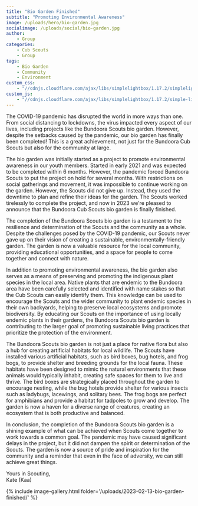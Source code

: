 ```yaml
---
title: "Bio Garden Finished"
subtitle: "Promoting Environmental Awareness"
image: /uploads/hero/bio-garden.jpg
socialimage: /uploads/social/bio-garden.jpg
author:
    - Group
categories:
    - Cub Scouts
    - Group
tags:
    - Bio Garden
    - Community
    - Environment
custom_css:
    - "//cdnjs.cloudflare.com/ajax/libs/simplelightbox/1.17.2/simplelightbox.min.css"
custom_js:
    - "//cdnjs.cloudflare.com/ajax/libs/simplelightbox/1.17.2/simple-lightbox.min.js"
---
```


The COVID-19 pandemic has disrupted the world in more ways than one. From social distancing to lockdowns, the virus  impacted every aspect of our lives, including projects like the Bundoora Scouts bio garden. However, despite the setbacks caused by the pandemic, our bio garden has finally been completed! This is a great achievement, not just for the Bundoora Cub Scouts but also for the community at large.

The bio garden was initially started as a project to promote environmental awareness in our youth members. Started in early 2021 and was expected to be completed within 6 months. However, the pandemic forced Bundoora Scouts to put the project on hold for several months. With restrictions on social gatherings and movement, it was impossible to continue working on the garden. However, the Scouts did not give up. Instead, they used the downtime to plan and refine their ideas for the garden. The Scouts worked tirelessly to complete the project, and now in 2023 we're pleased to announce that the Bundoora Cub Scouts bio garden is finally finished.

The completion of the Bundoora Scouts bio garden is a testament to the resilience and determination of the Scouts and the community as a whole. Despite the challenges posed by the COVID-19 pandemic, our Scouts never gave up on their vision of creating a sustainable, environmentally-friendly garden. The garden is now a valuable resource for the local community, providing educational opportunities, and a space for people to come together and connect with nature.

In addition to promoting environmental awareness, the bio garden also serves as a means of preserving and promoting the indigenous plant species in the local area. Native plants that are endemic to the Bundoora area have been carefully selected and identified with name stakes so that the Cub Scouts can easily identify them. This knowledge can be used to encourage the Scouts and the wider community to plant endemic species in their own backyards, helping to preserve local ecosystems and promote biodiversity. By educating our Scouts on the importance of using locally endemic plants in their gardens, the Bundoora Scouts bio garden is contributing to the larger goal of promoting sustainable living practices that prioritize the protection of the environment.

The Bundoora Scouts bio garden is not just a place for native flora but also a hub for creating artificial habitats for local wildlife. The Scouts have installed various artificial habitats, such as bird boxes, bug hotels, and frog bogs, to provide shelter and breeding grounds for the local fauna. These habitats have been designed to mimic the natural environments that these animals would typically inhabit, creating safe spaces for them to live and thrive. The bird boxes are strategically placed throughout the garden to encourage nesting, while the bug hotels provide shelter for various insects such as ladybugs, lacewings, and solitary bees. The frog bogs are perfect for amphibians and provide a habitat for tadpoles to grow and develop. The garden is now a haven for a diverse range of creatures, creating an ecosystem that is both productive and balanced.

In conclusion, the completion of the Bundoora Scouts bio garden is a shining example of what can be achieved when Scouts come together to work towards a common goal. The pandemic may have caused significant delays in the project, but it did not dampen the spirit or determination of the Scouts. The garden is now a source of pride and inspiration for the community and a reminder that even in the face of adversity, we can still achieve great things.

Yours in Scouting,  
Kate (Kaa)

{% include image-gallery.html folder='/uploads/2023-02-13-bio-garden-finished/' %}
